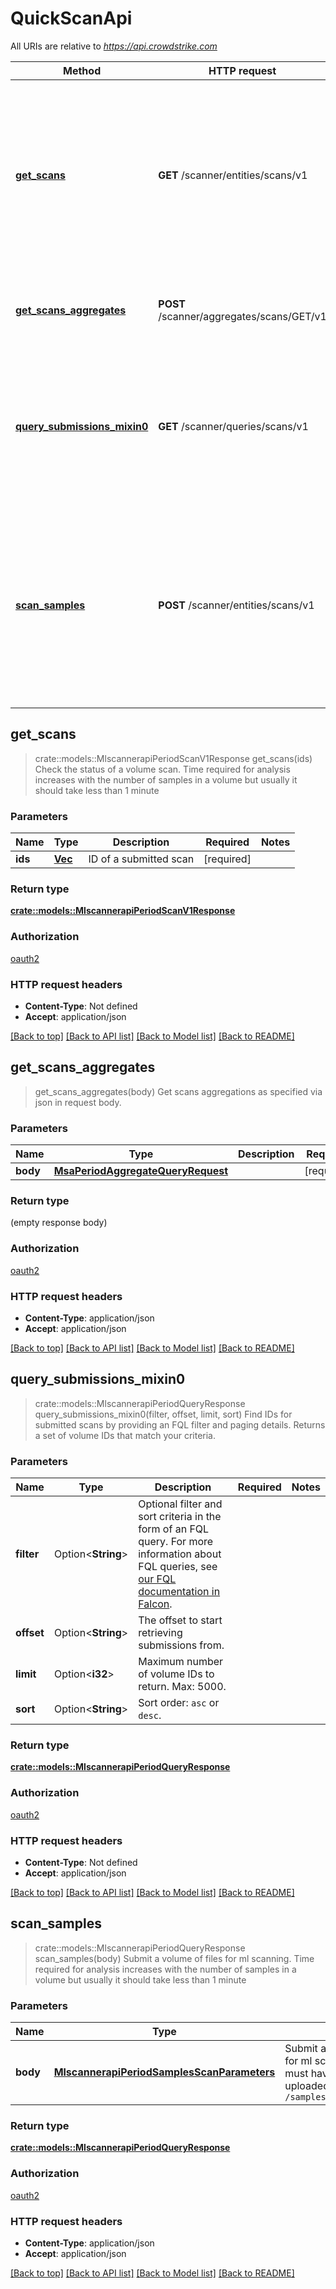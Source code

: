 # QuickScanApi

All URIs are relative to *<https://api.crowdstrike.com>*

Method | HTTP request | Description
------------- | ------------- | -------------
[**get_scans**](QuickScanApi.md#get_scans) | **GET** /scanner/entities/scans/v1 | Check the status of a volume scan. Time required for analysis increases with the number of samples in a volume but usually it should take less than 1 minute
[**get_scans_aggregates**](QuickScanApi.md#get_scans_aggregates) | **POST** /scanner/aggregates/scans/GET/v1 | Get scans aggregations as specified via json in request body.
[**query_submissions_mixin0**](QuickScanApi.md#query_submissions_mixin0) | **GET** /scanner/queries/scans/v1 | Find IDs for submitted scans by providing an FQL filter and paging details. Returns a set of volume IDs that match your criteria.
[**scan_samples**](QuickScanApi.md#scan_samples) | **POST** /scanner/entities/scans/v1 | Submit a volume of files for ml scanning. Time required for analysis increases with the number of samples in a volume but usually it should take less than 1 minute

## get_scans

> crate::models::MlscannerapiPeriodScanV1Response get_scans(ids)
Check the status of a volume scan. Time required for analysis increases with the number of samples in a volume but usually it should take less than 1 minute

### Parameters

Name | Type | Description  | Required | Notes
------------- | ------------- | ------------- | ------------- | -------------
**ids** | [**Vec<String>**](String.md) | ID of a submitted scan | [required] |

### Return type

[**crate::models::MlscannerapiPeriodScanV1Response**](mlscannerapi.ScanV1Response.md)

### Authorization

[oauth2](../README.md#oauth2)

### HTTP request headers

- **Content-Type**: Not defined
- **Accept**: application/json

[[Back to top]](#) [[Back to API list]](./README.md#documentation-for-api-endpoints) [[Back to Model list]](./README.md#documentation-for-models) [[Back to README]](../README.md)

## get_scans_aggregates

> get_scans_aggregates(body)
Get scans aggregations as specified via json in request body.

### Parameters

Name | Type | Description  | Required | Notes
------------- | ------------- | ------------- | ------------- | -------------
**body** | [**MsaPeriodAggregateQueryRequest**](MsaPeriodAggregateQueryRequest.md) |  | [required] |

### Return type

 (empty response body)

### Authorization

[oauth2](../README.md#oauth2)

### HTTP request headers

- **Content-Type**: application/json
- **Accept**: application/json

[[Back to top]](#) [[Back to API list]](./README.md#documentation-for-api-endpoints) [[Back to Model list]](./README.md#documentation-for-models) [[Back to README]](../README.md)

## query_submissions_mixin0

> crate::models::MlscannerapiPeriodQueryResponse query_submissions_mixin0(filter, offset, limit, sort)
Find IDs for submitted scans by providing an FQL filter and paging details. Returns a set of volume IDs that match your criteria.

### Parameters

Name | Type | Description  | Required | Notes
------------- | ------------- | ------------- | ------------- | -------------
**filter** | Option<**String**> | Optional filter and sort criteria in the form of an FQL query. For more information about FQL queries, see [our FQL documentation in Falcon](https://falcon.crowdstrike.com/support/documentation/45/falcon-query-language-feature-guide). |  |
**offset** | Option<**String**> | The offset to start retrieving submissions from. |  |
**limit** | Option<**i32**> | Maximum number of volume IDs to return. Max: 5000. |  |
**sort** | Option<**String**> | Sort order: `asc` or `desc`. |  |

### Return type

[**crate::models::MlscannerapiPeriodQueryResponse**](mlscannerapi.QueryResponse.md)

### Authorization

[oauth2](../README.md#oauth2)

### HTTP request headers

- **Content-Type**: Not defined
- **Accept**: application/json

[[Back to top]](#) [[Back to API list]](./README.md#documentation-for-api-endpoints) [[Back to Model list]](./README.md#documentation-for-models) [[Back to README]](../README.md)

## scan_samples

> crate::models::MlscannerapiPeriodQueryResponse scan_samples(body)
Submit a volume of files for ml scanning. Time required for analysis increases with the number of samples in a volume but usually it should take less than 1 minute

### Parameters

Name | Type | Description  | Required | Notes
------------- | ------------- | ------------- | ------------- | -------------
**body** | [**MlscannerapiPeriodSamplesScanParameters**](MlscannerapiPeriodSamplesScanParameters.md) | Submit a batch of SHA256s for ml scanning. The samples must have been previously uploaded through `/samples/entities/samples/v3` | [required] |

### Return type

[**crate::models::MlscannerapiPeriodQueryResponse**](mlscannerapi.QueryResponse.md)

### Authorization

[oauth2](../README.md#oauth2)

### HTTP request headers

- **Content-Type**: application/json
- **Accept**: application/json

[[Back to top]](#) [[Back to API list]](./README.md#documentation-for-api-endpoints) [[Back to Model list]](./README.md#documentation-for-models) [[Back to README]](../README.md)
